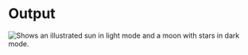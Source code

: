 # Output
<picture>
  <source media="(prefers-color-scheme: dark)" srcset="![image](https://github.com/a-7db/prayer-timings-api/assets/121258636/1317c8ad-7835-4c07-87d6-92f08d3b750f)
">
  <source media="(prefers-color-scheme: light)" srcset="![image](https://github.com/a-7db/prayer-timings-api/assets/121258636/1317c8ad-7835-4c07-87d6-92f08d3b750f)">
  <img alt="Shows an illustrated sun in light mode and a moon with stars in dark mode." src="![image](https://github.com/a-7db/prayer-timings-api/assets/121258636/1317c8ad-7835-4c07-87d6-92f08d3b750f)">
</picture>
<!-- ![output of this project.]([https://github.com/a-7db/prayer-timings-api/assets/121258636/05ca9330-48ec-4b78-b168-19eaa8aadfae](https://github.com/a-7db/prayer-timings-api/issues/1#issue-1915980260)https://github.com/a-7db/prayer-timings-api/issues/1#issue-1915980260) -->
